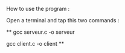 How to use the program : 

Open a terminal and tap this two commands : 

** gcc serveur.c -o serveur

gcc client.c -o client **
